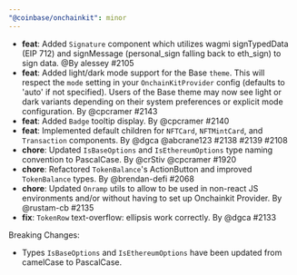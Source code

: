 ```yaml
---
"@coinbase/onchainkit": minor
---
```


- **feat**: Added `Signature` component which utilizes wagmi signTypedData (EIP 712) and signMessage (personal_sign falling back to eth_sign) to sign data. @By alessey #2105
- **feat**: Added light/dark mode support for the Base `theme`. This will respect the `mode` setting in your `OnchainKitProvider` config (defaults to 'auto' if not specified). Users of the Base theme may now see light or dark variants depending on their system preferences or explicit mode configuration. By @cpcramer #2143
- **feat**: Added `Badge` tooltip display. By @cpcramer #2140
- **feat**: Implemented default children for `NFTCard`, `NFTMintCard`, and `Transaction` components. By @dgca @abcrane123 #2138 #2139 #2108
- **chore**: Updated `IsBaseOptions` and `IsEthereumOptions` type naming convention to PascalCase. By @crStiv @cpcramer #1920
- **chore**: Refactored `TokenBalance`'s ActionButton and improved `TokenBalance` types. By @brendan-defi #2068
- **chore**: Updated `Onramp` utils to allow to be used in non-react JS environments and/or without having to set up Onchainkit Provider. By @rustam-cb #2135
- **fix**: `TokenRow` text-overflow: ellipsis work correctly. By @dgca #2133

Breaking Changes: 
- Types `IsBaseOptions` and `IsEthereumOptions` have been updated from camelCase to PascalCase. 